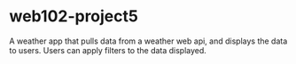 # web102-project5
A weather app that pulls data from a weather web api, and displays the data to users. Users can apply filters to the data displayed.
